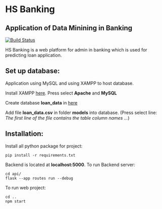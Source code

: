 # HS Banking

## Application of Data Minining in Banking

[![Build Status](https://travis-ci.org/joemccann/dillinger.svg?branch=master)](https://travis-ci.org/joemccann/dillinger)

HS Banking is a web platform for admin in banking which is used for predicting loan application.

## Set up database:

Application using MySQL and using XAMPP to host database.

Install XAMPP [here](https://download.com.vn/xampp-for-windows-14235). Press select **Apache** and **MySQL**

Create database **loan_data** in [here](https://localhost/phpmyadmin/)

Add file **loan_data.csv** in folder **models** into database. (Press select line: _The first line of the file contains the table column names ..._)

## Installation:

Install all python package for project:

```
pip install -r requirements.txt
```

Backend is located at **localhost:5000**. To run Backend server:

```
cd api/
flask --app routes run --debug
```

To run web project:

```
cd ..
npm start
```

